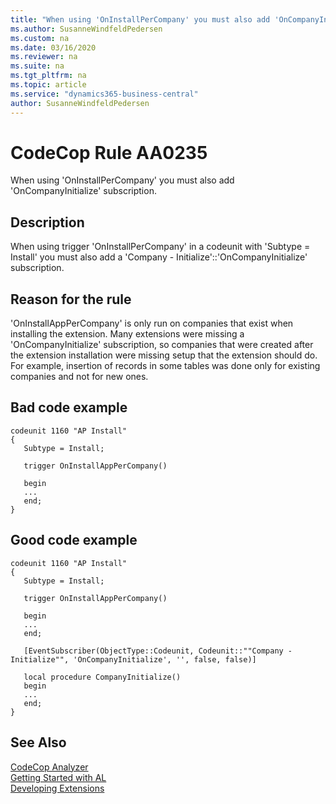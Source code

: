 ```yaml
---
title: "When using 'OnInstallPerCompany' you must also add 'OnCompanyInitialize' subscription."
ms.author: SusanneWindfeldPedersen
ms.custom: na
ms.date: 03/16/2020
ms.reviewer: na
ms.suite: na
ms.tgt_pltfrm: na
ms.topic: article
ms.service: "dynamics365-business-central"
author: SusanneWindfeldPedersen
---
```

[//]: # (START>DO_NOT_EDIT)
[//]: # (IMPORTANT:Do not edit any of the content between here and the END>DO_NOT_EDIT.)
[//]: # (Any modifications should be made in the .xml files in the ModernDev repo.)
# CodeCop Rule AA0235
When using 'OnInstallPerCompany' you must also add 'OnCompanyInitialize' subscription.  

## Description
When using trigger 'OnInstallPerCompany' in a codeunit with 'Subtype = Install' you must also add a 'Company - Initialize'::'OnCompanyInitialize' subscription.

[//]: # (IMPORTANT: END>DO_NOT_EDIT)

## Reason for the rule
'OnInstallAppPerCompany' is only run on companies that exist when installing the extension. Many extensions were missing a 'OnCompanyInitialize' subscription, so companies that were created after the extension installation were missing setup that the extension should do. For example, insertion of records in some tables was done only for existing companies and not for new ones.

## Bad code example
```
codeunit 1160 "AP Install"
{
   Subtype = Install;

   trigger OnInstallAppPerCompany()

   begin
   ...
   end;
}
```

## Good code example
```
codeunit 1160 "AP Install"
{
   Subtype = Install;

   trigger OnInstallAppPerCompany()

   begin
   ...
   end;

   [EventSubscriber(ObjectType::Codeunit, Codeunit::""Company - Initialize"", 'OnCompanyInitialize', '', false, false)]

   local procedure CompanyInitialize()
   begin
   ...
   end;
}
```

## See Also  
[CodeCop Analyzer](codecop.md)  
[Getting Started with AL](../devenv-get-started.md)  
[Developing Extensions](../devenv-dev-overview.md)  